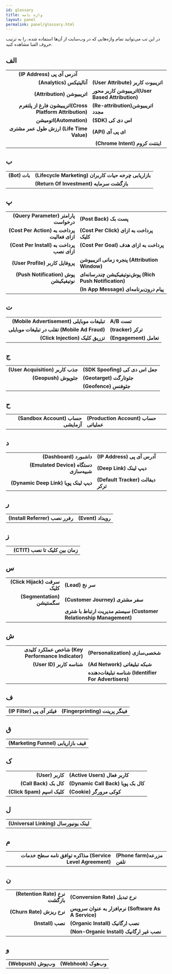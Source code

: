```yaml
---
id: glossary
title: واژه نامه
layout: panel
permalink: panel/glossary.html
---
```

در این تب می‌توانید تمام واژه‌هایی که در وب‌سایت از آن‌ها استفاده شده، را به ترتیب حروف الفبا مشاهده کنید.

<h2>الف</h2>
<table style="text-align: center">
            <tr>
                <td style="text-align: right><b>(Opt-In) آپت این / (Oot-Out) آپت اوت</b></td>
                <td style="text-align: left"><b> (IP Address) آدرس آی پی</b></td>
            </tr>
            <tr>
                 <td style="text-align: right"><b>(Analytics) آنالیتیکس</b></td>
                 <td style="text-align: left"><b>(User Attribute) اتریبیوت کاربر</b></td>
            </tr>        
            <tr>
                  <td style="text-align: right"><b>(Attribution) اتریبیوشن</b></td>
                  <td style="text-align: left"><b>اتریبیوشن کاربر محور(User Based Attribution)‌</b></td>
             </tr>    
            <tr>
                  <td style="text-align: right"><b>اتریبیشون فارغ از پلتفرم(Cross Platform Attribution)</b></td>
                  <td style="text-align: left"><b>(Re-attribution)اتریبیوشن مجدد</b></td>
            </tr>                                           
            <tr>
                   <td style="text-align: right"><b>اتومیشن(Automation)</b></td>
                   <td style="text-align: left"><b>(SDK) اس دی کی</b></td>
            </tr> 
            <tr>  
                   <td style="text-align: right"><b>ارزش طول عمر مشتری (Life Time Value) </b></td>
                   <td style="text-align: left"><b>(API) ‌ای پی آی</b></td>
            </tr>      
            <tr>
                   <td style="text-align: center"> </td>
                   <td style="text-align: center"><b>(Chrome Intent) اینتنت کروم</b></td>
            </tr>                                                                                                                                                                                                                                                                                                                              
</table>

<h2>ب</h2>
<table style="text-align: center">
            <tr>
                <td style="text-align: right"><b>(Bot) بات </b></td>
                <td style="text-align: left"><b>(Lifecycle Marketing) بازاریابی چرخه حیات کاربران</b></td>
            </tr>
            <tr>
                 <td style="text-align: right"><b></b></td>
                 <td style="text-align: left"><b>(Return Of Investment‌) بازگشت سرمایه</b></td>
             </tr>                                                                                                                                                                                                                                                                                                                               
</table>



<h2>پ</h2>
<table style="text-align: center">
            <tr>
                <td style="text-align: right"><b>(Query Parameter) پارامتر درخواست </b></td>
                <td style="text-align: left"><b>(Post Back) پست بک</b></td>
            </tr>
            <tr>
                 <td style="text-align: right"><b>(Cost Per Action) پرداخت به ازای فعالیت </b></td>
                 <td style="text-align: left"><b>(Cost Per Click) پرداخت به ازای کلیک </b></td>
            </tr>        
            <tr>
                  <td style="text-align: right"><b>(Cost Per Install) پرداخت به ازای نصب</b></td>
                  <td style="text-align: left"><b>(Cost Per Goal) پرداخت به ازای هدف ‌</b></td>
            </tr>    
            <tr>
                  <td style="text-align: right"><b>(User Profile) پروفایل کاربر </b></td>
                  <td style="text-align: left"><b>پنجره زمانی اتریبیوشن (Attribution Window) </b></td>
            </tr>                                           
            <tr>
                   <td style="text-align: right"><b>(Push Notification) پوش نوتیفیکیشن‌</b></td>
                   <td style="text-align: left"><b>پوش‌نوتیفیکیشن چند‌رسانه‌ای (Rich Push Notification)</b></td>
            </tr> 
            <tr>
                   <td style="text-align: right"><b></b></td>
                   <td style="text-align: left"><b>(In App Message) پیام درون‌برنامه‌ای </b></td>
            </tr>                                                                                                                                                                                                                                                                                                                                   
</table>



<h2>ت</h2>
<table style="text-align: center">
            <tr>
                <td style="text-align: right"><b>(Mobile Advertisement) تبلیغات موبایلی‌</b></td>
                <td style="text-align: left"><b> A/B تست</b></td>
            </tr>
            <tr>
                 <td style="text-align: right"><b>تقلب در تبلیغات موبایلی (Mobile Ad Fraud) </b></td>
                 <td style="text-align: left"><b>(tracker) ترکر</b></td>
            </tr>        
            <tr>
                  <td style="text-align: right"><b>(Click Injection) تزریق کلیک</b></td>
                  <td style="text-align: left"><b>(Engagement) تعامل‌</b></td>
            </tr>    
</table>



<h2>ج</h2>
<table style="text-align: center">
            <tr>
                <td style="text-align: right"><b>(User Acquisition) جذب کاربر</b></td>
                <td style="text-align: left"><b>(SDK Spoofing) جعل اس دی کی</b></td>
            </tr>
            <tr>
                 <td style="text-align: right"><b>(Geopush) جئوپوش</b></td>
                 <td style="text-align: left"><b>(Geotarget) جئوتارگت</b></td>
            </tr>        
            <tr>
                  <td style="text-align: right"><b></b></td>
                  <td style="text-align: left"><b>(Geofence) جئوفنس‌</b></td>
            </tr>                                                                                                                                                                                                                                                                                                                         
</table>



<h2>ح</h2>

<table style="text-align: center">
            <tr>
                <td style="text-align: right"><b>(Sandbox Account) حساب آزمایشی </b></td>
                <td style="text-align: left"><b>(Production Account) حساب عملیاتی </b></td>
            </tr>                                                                                                                                                                                                                                                                                                                         
</table>

<h2>د</h2>
<table style="text-align: center">
            <tr>
                <td style="text-align: right"><b>(Dashboard) داشبورد</b></td>
                <td style="text-align: left"><b> (IP Address) آدرس آی پی</b></td>
            </tr>
            <tr>
                 <td style="text-align: right"><b>(Emulated Device) دستگاه شبیه‌سازی</b></td>
                 <td style="text-align: left"><b>(Deep Link) دیپ ‌لینک</b></td>
            </tr>        
            <tr>
                  <td style="text-align: right"><b>(Dynamic Deep Link) دیپ‌ لینک پویا</b></td>
                  <td style="text-align: left"><b>(Default Tracker) دیفالت ترکر‌</b></td>
            </tr>                                                                                                                                                                                                                                                                                                                                   
</table>



<h2>ر</h2>
<table style="text-align: center">
          <tr>
                <td style="text-align: right"><b>(Install Referrer) رفرر نصب</b></td>
                <td style="text-align: left"><b>(Event) رویداد</b></td>
          </tr>                                                                                                                                                                                                                                                                                                                             
</table>

<h2>ز</h2>
<table style="text-align: center">
            <tr>
                <td style="text-align: right"></td>
                <td style="text-align: left"><b>(‌CTIT) زمان بین کلیک تا نصب</b></td>
            </tr>                                                                                                                                                                                                                                                                                                                     
</table>

<h2>س</h2>
<table style="text-align: center">
            <tr>
                <td style="text-align: right"><b>(Click Hijack) سرقت کلیک</b></td>
                <td style="text-align: left"><b>(Lead) سر نخ</b></td>
            </tr>
            <tr>
                 <td style="text-align: right"><b>(Segmentation) سگمنتیشن</b></td>
                 <td style="text-align: left"><b>(Customer Journey) سفر مشتری</b></td>
            </tr>        
            <tr>
                  <td style="text-align: right"><b></b></td>
                  <td style="text-align: left"><b>سیستم مدیریت ارتباط با شتری (Customer Relationship Management) ‌</b></td>
            </tr>                                                                                                                                                                                                                                                                                                                            
</table>
<h2>ش</h2>
<table style="text-align: center">
            <tr>
                <td style="text-align: right"><b>شاخص عملکرد کلیدی (Key Performance Indicator) </b></td>
                <td style="text-align: left"><b>(Personalization) شخصی‌سازی</b></td>
            </tr>
            <tr>
                 <td style="text-align: right"><b>(‌User ID) شناسه کاربر</b></td>
                 <td style="text-align: left"><b>(Ad Network) شبکه تبلیغاتی</b></td>
            </tr>        
            <tr>
                  <td style="text-align: right"><b></b></td>
                  <td style="text-align: left"><b>شناسه تبلیغات‌دهنده (Identifier For Advertisers)‌</b></td>
            </tr>                                                                                                                                                                                                                                                                                                                                 
</table>
<h2>ف</h2>
<table style="text-align: center">
            <tr>
                <td style="text-align: right"><b>(‌IP Filter) فیلتر آی پی</b></td>
                <td style="text-align: left"><b>(Fingerprinting) فینگر پرینت</b></td>
            </tr>
</table>
<h2>ق</h2>
<table style="text-align: center">
            <tr>
                <td style="text-align: left"><b>(Marketing Funnel) قیف بازاریابی</b></td>
            </tr>                                                                                                                                                                                                                                                                                                                        
</table>
<h2>ک</h2>
<table style="text-align: center">
           <tr>
                <td style="text-align: right"><b>(User) کاربر</b></td>
                <td style="text-align: left"><b>(Active Users) کاربر فعال</b></td>
           </tr>
           <tr>
                 <td style="text-align: right"><b>(Call Back) کال بک</b></td>
                 <td style="text-align: left"><b>(Dynamic Call Back) کال بک پویا</b></td>
           </tr>        
           <tr>
                  <td style="text-align: right"><b>(Click Spam) کلیک اسپم</b></td>
                  <td style="text-align: left"><b>(Cookie) کوکی مرورگر‌</b></td>
           </tr>                                                                                                                                                                                                                                                                                                                                                                            
</table>

<h2>ل</h2>
<table style="text-align: center">
            <tr>
                <td style="text-align: right"><b>(Universal Linking) لینک یونیورسال</b></td>
            </tr>
</table>

<h2>م</h2>
<table style="text-align: center">
            <tr>
                <td style="text-align: right"><b>مذاکره توافق نامه سطح خدمات (Service  Level Agreement)</b></td>
                <td style="text-align: left"><b>(Phone farm)مزرعه تلفن</b></td>
            </tr>
</table>

<h2>ن</h2>
<table style="text-align: center">
            <tr>
                <td style="text-align: right"><b>(Retention Rate) نرخ بازگشت</b></td>
                <td style="text-align: left"><b>(Conversion Rate) نرخ تبدیل</b></td>
            </tr>
            <tr>
                 <td style="text-align: right"><b>(Churn Rate) نرخ ریزش</b></td>
                 <td style="text-align: left"><b>نرم‌افزار به عنوان سرویس (Software As A Service) </b></td>
            </tr>        
            <tr>
                  <td style="text-align: right"><b>(Install) نصب</b></td>
                  <td style="text-align: left"><b>(Organic Install) نصب ارگانیک‌</b></td>
            </tr>    
            <tr>
                  <td style="text-align: right"><b></b></td>
                  <td style="text-align: left"><b>(Non-Organic Install) نصب غیر ارگانیک</b></td>
            </tr>                                           
</table>

<h2>و</h2>
<table style="text-align: center">
           <tr>
                <td style="text-align: right"><b>(Webpush) وب‌پوش</b></td>
                <td style="text-align: left"><b>(Webhook) وب‌هوک</b></td>
           </tr>                                                                                                                                                                                                                                                                                                                            
</table>
